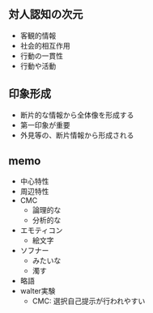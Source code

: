## 対人認知の次元
* 客観的情報
* 社会的相互作用
* 行動の一貫性
* 行動や活動


## 印象形成
* 断片的な情報から全体像を形成する
* 第一印象が重要
* 外見等の、断片情報から形成される


## memo
* 中心特性
* 周辺特性
* CMC
    - 論理的な
    - 分析的な
* エモティコン
    - 絵文字
* ソフナー
    - みたいな
    - 濁す
* 略語
* walter実験
    - CMC: 選択自己提示が行われやすい
